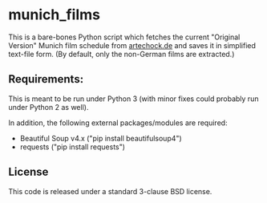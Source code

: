 # munich_films

This is a bare-bones Python script which fetches the current "Original
Version" Munich film schedule from
[artechock.de](http://www.artechock.de/film/muenchen/film.htm) and saves
it in simplified text-file form. (By default, only the non-German films are extracted.)


## Requirements:
This is meant to be run under Python 3 (with minor fixes could probably
run under Python 2 as well).

In addition, the following external packages/modules are required:

- Beautiful Soup v4.x ("pip install beautifulsoup4")
- requests ("pip install requests")


## License

This code is released under a standard 3-clause BSD license.
